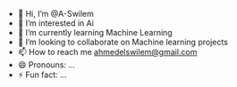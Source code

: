 - 👋 Hi, I’m @A-Swilem
- 👀 I’m interested in Ai
- 🌱 I’m currently learning Machine Learning
- 💞️ I’m looking to collaborate on Machine learning projects
- 📫 How to reach me ahmedelswilem@gmail.com
- 😄 Pronouns: ...
- ⚡ Fun fact: ...

<!---
A-Swilem/A-Swilem is a ✨ special ✨ repository because its `README.md` (this file) appears on your GitHub profile.
You can click the Preview link to take a look at your changes.
--->
